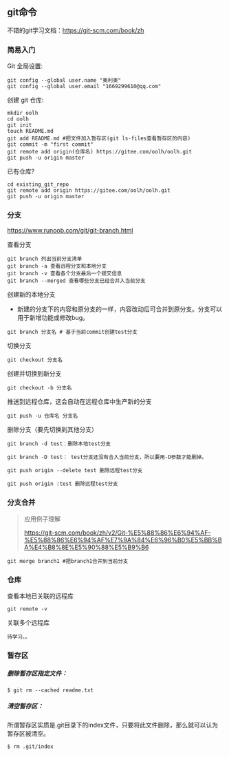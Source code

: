 ## git命令

不错的git学习文档：https://git-scm.com/book/zh

### 简易入门

Git 全局设置:

```shell
git config --global user.name "奥利奥"
git config --global user.email "1669299610@qq.com"
```

创建 git 仓库:

```shell
mkdir oolh
cd oolh
git init
touch README.md
git add README.md #把文件加入暂存区(git ls-files查看暂存区的内容)
git commit -m "first commit"
git remote add origin(仓库名) https://gitee.com/oolh/oolh.git
git push -u origin master
```

已有仓库?

```shell
cd existing_git_repo
git remote add origin https://gitee.com/oolh/oolh.git
git push -u origin master
```



### 分支

https://www.runoob.com/git/git-branch.html

查看分支

```
git branch 列出当前分支清单
git branch -a 查看远程分支和本地分支
git branch -v 查看各个分支最后一个提交信息
git branch --merged 查看哪些分支已经合并入当前分支
```

创建新的本地分支

- 新建的分支下的内容和原分支的一样，内容改动后可合并到原分支。分支可以用于新增功能或修改bug。

```
git branch 分支名 # 基于当前commit创建test分支
```

切换分支

```
git checkout 分支名
```

创建并切换到新分支

```
git checkout -b 分支名
```

推送到远程仓库，这会自动在远程仓库中生产新的分支

```
git push -u 仓库名 分支名
```

删除分支（要先切换到其他分支）

```
git branch -d test：删除本地test分支

git branch -D test： test分支还没有合入当前分支，所以要用-D参数才能删掉。

git push origin --delete test 删除远程test分支

git push origin :test 删除远程test分支

```



### 分支合并

> 应用例子理解
>
> https://git-scm.com/book/zh/v2/Git-%E5%88%86%E6%94%AF-%E5%88%86%E6%94%AF%E7%9A%84%E6%96%B0%E5%BB%BA%E4%B8%8E%E5%90%88%E5%B9%B6

```
git merge branch1 #把branch1合并到当前分支
```





### 仓库

查看本地已关联的远程库

```
git remote -v
```

关联多个远程库

```
待学习。。
```



### 暂存区

##### 删除暂存区指定文件：

```shell
$ git rm --cached readme.txt
```

##### 清空暂存区：

所谓暂存区实质是.git目录下的index文件，只要将此文件删除，那么就可以认为暂存区被清空。

```sh
$ rm .git/index
```